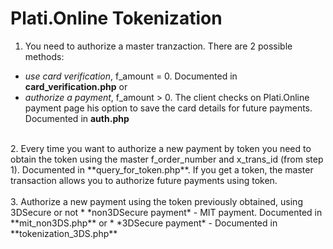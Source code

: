 # Plati.Online Tokenization

1. You need to authorize a master tranzaction. There are 2 possible methods:
* *use card verification*, f_amount = 0. Documented in **card_verification.php** or
* *authorize a payment*, f_amount > 0. The client checks on Plati.Online payment page his option to save the card details for future payments. Documented in **auth.php**
<br/>
2. Every time you want to authorize a new payment by token you need to obtain the token using the master f_order_number and x_trans_id (from step 1). Documented in **query_for_token.php**. If you get a token, the master transaction allows you to authorize future payments using token.
<br/><br/>
3. Authorize a new payment using the token previously obtained, using 3DSecure or not
* *non3DSecure payment* - MIT payment. Documented in **mit_non3DS.php** or
* *3DSecure payment* - Documented in **tokenization_3DS.php**
